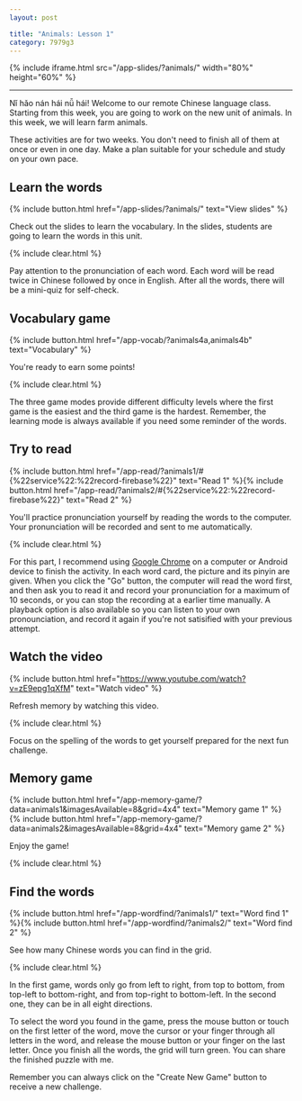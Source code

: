 ```yaml
---
layout: post

title: "Animals: Lesson 1"
category: 7979g3
---
```


{% include iframe.html src="/app-slides/?animals/" width="80%" height="60%" %}

---

Nǐ hǎo nán hái nǚ hái! Welcome to our remote Chinese language class. Starting from this week, you are going to work on the new unit of animals. In this week, we will learn farm animals.

These activities are for two weeks. You don't need to finish all of them at once or even in one day. Make a plan suitable for your schedule and study on your own pace.

## Learn the words

{% include button.html href="/app-slides/?animals/" text="View slides" %}

Check out the slides to learn the vocabulary. In the slides, students are going to learn the words in this unit.

{% include clear.html %}

Pay attention to the pronunciation of each word. Each word will be read twice in Chinese followed by once in English. After all the words, there will be a mini-quiz for self-check.

## Vocabulary game

{% include button.html href="/app-vocab/?animals4a,animals4b" text="Vocabulary" %}

You're ready to earn some points!

{% include clear.html %}

The three game modes provide different difficulty levels where the first game is the easiest and the third game is the hardest. Remember, the learning mode is always available if you need some reminder of the words.

## Try to read

{% include button.html href="/app-read/?animals1/#{%22service%22:%22record-firebase%22}" text="Read 1" %}{% include button.html href="/app-read/?animals2/#{%22service%22:%22record-firebase%22}" text="Read 2" %}

You'll practice pronunciation yourself by reading the words to the computer. Your pronunciation will be recorded and sent to me automatically.

{% include clear.html %}

For this part, I recommend using [Google Chrome][chrome] on a computer or Android device to finish the activity. In each word card, the picture and its pinyin are given. When you click the "Go" button, the computer will read the word first, and then ask you to read it and record your pronunciation for a maximum of 10 seconds, or you can stop the recording at a earlier time manually. A playback option is also available so you can listen to your own pronounciation, and record it again if you're not satisified with your previous attempt.

## Watch the video

{% include button.html href="https://www.youtube.com/watch?v=zE9epg1qXfM" text="Watch video" %}

Refresh memory by watching this video.

{% include clear.html %}

Focus on the spelling of the words to get yourself prepared for the next fun challenge.

## Memory game

{% include button.html href="/app-memory-game/?data=animals1&imagesAvailable=8&grid=4x4" text="Memory game 1" %}{% include button.html href="/app-memory-game/?data=animals2&imagesAvailable=8&grid=4x4" text="Memory game 2" %}

Enjoy the game!

{% include clear.html %}

## Find the words

{% include button.html href="/app-wordfind/?animals1/" text="Word find 1" %}{% include button.html href="/app-wordfind/?animals2/" text="Word find 2" %}

See how many Chinese words you can find in the grid.

{% include clear.html %}

In the first game, words only go from left to right, from top to bottom, from top-left to bottom-right, and from top-right to bottom-left. In the second one, they can be in all eight directions.

To select the word you found in the game, press the mouse button or touch on the first letter of the word, move the cursor or your finger through all letters in the word, and release the mouse button or your finger on the last letter. Once you finish all the words, the grid will turn green. You can share the finished puzzle with me.

Remember you can always click on the "Create New Game" button to receive a new challenge.

[chrome]: https://www.google.com/intl/en/chrome/
